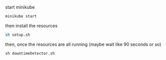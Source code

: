 start minikube
```bash
minikube start
```

then install the resources
```bash
sh setup.sh
```

then, once the resources are all running (maybe wait like 90 seconds or so)
```
sh downtimeDetector.sh
```